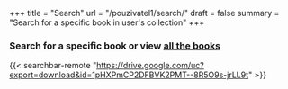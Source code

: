 
+++
title = "Search"
url = "/pouzivatel1/search/"
draft = false
summary = "Search for a specific book in user's collection"
+++

### Search for a specific book or view [all the books](/pouzivatel1/preview/)

{{< searchbar-remote "https://drive.google.com/uc?export=download&id=1pHXPmCP2DFBVK2PMT--8R5O9s-jrLL9t" >}}


